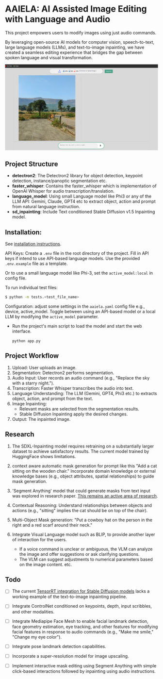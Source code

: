 # AAIELA: AI Assisted Image Editing with Language and Audio

This project empowers users to modify images using just audio commands.

By leveraging open-source AI models for computer vision, speech-to-text, large language models (LLMs),
and text-to-image inpainting, we have created a seamless editing experience that bridges the gap between
spoken language and visual transformation.

[![Video Thumbnail Image](docs/thumbnail.png)](docs/demo.mp4)

## Project Structure

- **detectron2**: The Detectron2 library for object detection, keypoint detection, instance/panoptic segmentation etc.
- **faster_whisper**: Contains the faster_whisper which is implementation of OpenAI Whisper for audio transcription/translation.
- **language_model**: Using small Language model like Phi3 or any of the LLM API: Gemini, Claude, GPT4 etc to extract object, action and prompt from natural language instruction.
- **sd_inpainting**: Include Text conditioned Stable Diffusion v1.5 Inpainting model.

## Installation:

See [installation instructions](INSTALL.md).

API Keys: Create a `.env` file in the root directory of the project. Fill in API keys if intend to use API-based
language models. Use the provided `.env.example` file as a template.

Or to use a small language model like Phi-3, set the `active_model:local` in config file.

To run individual test files:

```bash
$ python -m tests.<test_file_name>
```

Configuration: adjust some settings in the `aaiela.yaml` config file e.g., device, active_model.
Toggle between using an API-based model or a local LLM by modifying the `active_model` parameter.

- Run the project's main script to load the model and start the web interface.

  `python app.py`

## Project Workflow

1. Upload: User uploads an image.
2. Segmentation: Detectron2 performs segmentation.
3. Audio Input: User records an audio command (e.g., "Replace the sky with a starry night.").
4. Transcription: Faster Whisper transcribes the audio into text.
5. Language Understanding: The LLM (Gemini, GPT4, Phi3 etc.) to extracts object, action, and prompt from the text.
6. Image Inpainting:
   - Relevant masks are selected from the segmentation results.
   - Stable Diffusion Inpainting apply the desired changes.
7. Output: The inpainted image.

## Research

1. The SDXL-Inpainting model requires retraining on a substantially larger dataset to achieve satisfactory results. The current model trained by HuggingFace shows limitations.

2. context aware automatic mask generation for prompt like this "Add a cat sitting on the wooden chair." Incorporate domain knowledge or external knowledge bases (e.g., object attributes, spatial relationships) to guide mask generation.

3. 'Segment Anything' model that could generate masks from text input was explored in research paper. [This remains an active area of research](https://github.com/IDEA-Research/Grounded-Segment-Anything).

4. Contextual Reasoning: Understand relationships between objects and actions (e.g., "sitting" implies the cat should be on top of the chair).

5. Multi-Object Mask generation: "Put a cowboy hat on the person in the right and a red scarf around their neck."

6. Integrate Visual Language model such as BLIP, to provide another layer of interaction for the users.
   - If a voice command is unclear or ambiguous, the VLM can analyze the image and offer
     suggestions or ask clarifying questions.
   - The VLM can suggest adjustments to numerical parameters based on the image content.
     etc.

## Todo

- [ ] The current [TensorRT integration for Stable Diffusion models](https://github.com/NVIDIA/TensorRT/tree/release/10.0/demo/Diffusion) lacks a working example of the text-to-image inpainting pipeline.

- [ ] Integrate ControlNet conditioned on keypoints, depth, input scribbles, and other modalities.

- [ ] Integrate Mediapipe Face Mesh to enable facial landmark detection, face geometry estimation,
      eye tracking, and other features for modifying facial features in response to audio commands (e.g., "Make me smile," "Change my eye color").

- [ ] Integrate pose landmark detection capabilities.
- [ ] Incorporate a super-resolution model for image upscaling.
- [ ] Implement interactive mask editing using Segment Anything with simple click-based interactions followed by inpainting using audio instructions.
